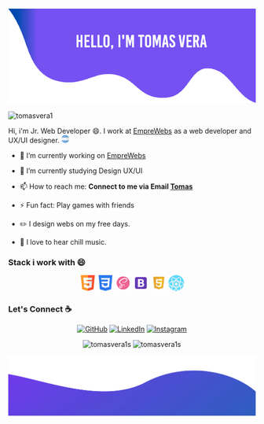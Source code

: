 ![alt text](./images/top.png)

<p align="center">

<p align="left"> <img src="https://komarev.com/ghpvc/?username=tomasvera1" alt="tomasvera1" /> </p>

Hi, i'm Jr. Web Developer :smile:. I work at [EmpreWebs](https://www.emprewebs.com/) as a web developer and UX/UI designer. <img src="./images/icons/argentina.svg" width="16"/>

- 🔭 I’m currently working on [EmpreWebs](https://www.emprewebs.com/)
- 🌱 I’m currently studying Design UX/UI
- 📫 How to reach me: **Connect to me via Email [Tomas](mailto:tomasmvera7@gmail.com)**
- ⚡ Fun fact: Play games with friends

- :pencil2: I design webs on my free days.
- :musical_note: I love to hear chill music.

### Stack i work with :smile:

<p align="center">
	<img src="./images/icons/html.svg" width="32"/>
	<img src="./images/icons/css.svg" width="32"/>
	<img src="./images/icons/sass.svg" width="32"/>
	<img src="./images/icons/bootstrap.svg" width="32"/>
	<img src="./images/icons/javascript.svg" width="32"/>
	<img src="./images/icons/react.svg" width="32"/>
</p>

### Let's Connect :coffee:
<p align="center">
	<a href="https://github.com/tomasvera1"><img src="https://img.icons8.com/bubbles/50/000000/github.png" alt="GitHub"/></a>
	<a href="https://www.linkedin.com/in/tomas-vera-0318871b0/"><img src="https://img.icons8.com/bubbles/50/000000/linkedin.png" alt="LinkedIn"/></a>
	<a href="https://www.instagram.com/tommyveraa/"><img src="https://img.icons8.com/bubbles/50/000000/instagram.png" alt="Instagram"/></a>
</p>

 <p align="center"> 
    <img src="https://github-readme-stats.vercel.app/api?username=tomasver11&show_icons=true&theme=buefy" alt="tomasvera1s" width="420"/> 
    <img src="https://github-readme-stats.anuraghazra1.vercel.app/api/top-langs/?username=tomasvera1&layout=compact&theme=buefy" alt="tomasvera1s" height="165" />
 </p>

![alt text](./images/bottom.svg)
